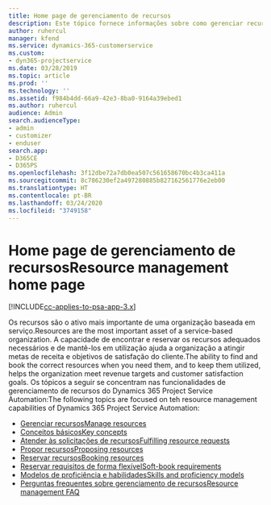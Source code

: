 ```yaml
---
title: Home page de gerenciamento de recursos
description: Este tópico fornece informações sobre como gerenciar recursos.
author: ruhercul
manager: kfend
ms.service: dynamics-365-customerservice
ms.custom:
- dyn365-projectservice
ms.date: 03/28/2019
ms.topic: article
ms.prod: ''
ms.technology: ''
ms.assetid: f984b4dd-66a9-42e3-8ba0-9164a39ebed1
ms.author: ruhercul
audience: Admin
search.audienceType:
- admin
- customizer
- enduser
search.app:
- D365CE
- D365PS
ms.openlocfilehash: 3f12dbe72a7db0ea507c561658670bc4b3ca411a
ms.sourcegitcommit: 8c786230ef2a497280885b827162561776e2eb00
ms.translationtype: HT
ms.contentlocale: pt-BR
ms.lasthandoff: 03/24/2020
ms.locfileid: "3749158"
---
```

# <a name="resource-management-home-page"></a><span data-ttu-id="500fc-103">Home page de gerenciamento de recursos</span><span class="sxs-lookup"><span data-stu-id="500fc-103">Resource management home page</span></span>

[!INCLUDE[cc-applies-to-psa-app-3.x](../includes/cc-applies-to-psa-app-3x.md)]

<span data-ttu-id="500fc-104">Os recursos são o ativo mais importante de uma organização baseada em serviço.</span><span class="sxs-lookup"><span data-stu-id="500fc-104">Resources are the most important asset of a service-based organization.</span></span> <span data-ttu-id="500fc-105">A capacidade de encontrar e reservar os recursos adequados necessários e de mantê-los em utilização ajuda a organização a atingir metas de receita e objetivos de satisfação do cliente.</span><span class="sxs-lookup"><span data-stu-id="500fc-105">The ability to find and book the correct resources when you need them, and to keep them utilized, helps the organization meet revenue targets and customer satisfaction goals.</span></span> <span data-ttu-id="500fc-106">Os tópicos a seguir se concentram nas funcionalidades de gerenciamento de recursos do Dynamics 365 Project Service Automation:</span><span class="sxs-lookup"><span data-stu-id="500fc-106">The following topics are focused on teh resource management capabilities of Dynamics 365 Project Service Automation:</span></span>

- [<span data-ttu-id="500fc-107">Gerenciar recursos</span><span class="sxs-lookup"><span data-stu-id="500fc-107">Manage resources</span></span>](manage-resources.md)
- [<span data-ttu-id="500fc-108">Conceitos básicos</span><span class="sxs-lookup"><span data-stu-id="500fc-108">Key concepts</span></span>](reports-key-concepts.md)
- [<span data-ttu-id="500fc-109">Atender às solicitações de recursos</span><span class="sxs-lookup"><span data-stu-id="500fc-109">Fulfilling resource requests</span></span>](resource-management-fulfill-requests.md)
- [<span data-ttu-id="500fc-110">Propor recursos</span><span class="sxs-lookup"><span data-stu-id="500fc-110">Proposing resources</span></span>](resource-management-propose-resources.md)
- [<span data-ttu-id="500fc-111">Reservar recursos</span><span class="sxs-lookup"><span data-stu-id="500fc-111">Booking resources</span></span>](resource-management-book-resources-scheduleboard.md)
- [<span data-ttu-id="500fc-112">Reservar requisitos de forma flexível</span><span class="sxs-lookup"><span data-stu-id="500fc-112">Soft-book requirements</span></span>](resource-management-softbook-requirements.md)
- [<span data-ttu-id="500fc-113">Modelos de proficiência e habilidades</span><span class="sxs-lookup"><span data-stu-id="500fc-113">Skills and proficiency models</span></span>](resource-management-skills-proficiency.md)
- [<span data-ttu-id="500fc-114">Perguntas frequentes sobre gerenciamento de recursos</span><span class="sxs-lookup"><span data-stu-id="500fc-114">Resource management FAQ</span></span>](resource-management-faq.md)
